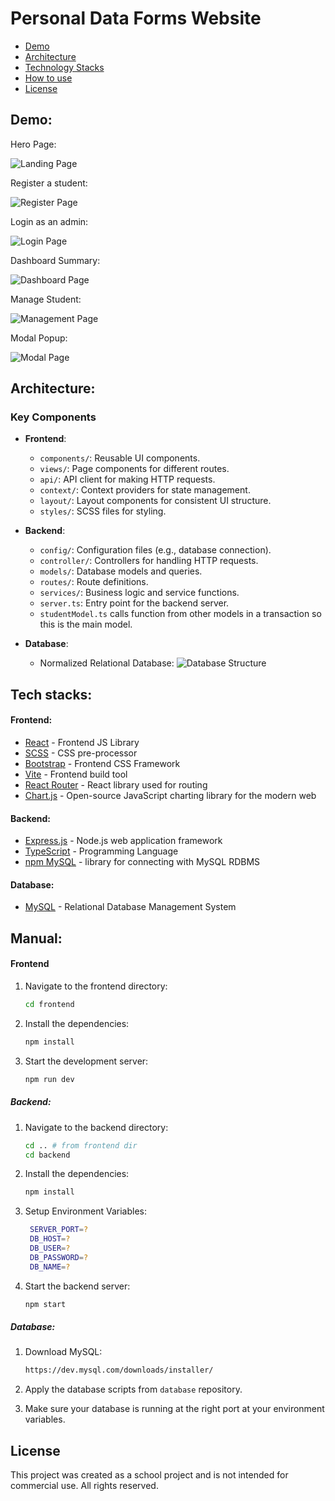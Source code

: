 # Personal Data Forms Website

- [Demo](#demo)
- [Architecture](#architecture)
- [Technology Stacks](#tech-stacks)
- [How to use](#manual)
- [License](#license)

## Demo:

Hero Page:

![Landing Page](./readme_img/datasystem-landing.png)

Register a student:

![Register Page](./readme_img/datasystem-form.png)

Login as an admin:

![Login Page](./readme_img/datasystem-login.png)

Dashboard Summary: 

![Dashboard Page](./readme_img/datasystem-dashboard.png)

Manage Student: 

![Management Page](./readme_img/datasystem-management.png)

Modal Popup: 

![Modal Page](./readme_img/datasystem-modal.png)

## Architecture:

### Key Components
- **Frontend**:
  - `components/`: Reusable UI components.
  - `views/`: Page components for different routes.
  - `api/`: API client for making HTTP requests.
  - `context/`: Context providers for state management.
  - `layout/`: Layout components for consistent UI structure.
  - `styles/`: SCSS files for styling.

- **Backend**:
  - `config/`: Configuration files (e.g., database connection).
  - `controller/`: Controllers for handling HTTP requests.
  - `models/`: Database models and queries.
  - `routes/`: Route definitions.
  - `services/`: Business logic and service functions.
  - `server.ts`: Entry point for the backend server.
  - `studentModel.ts` calls function from other models in a transaction so this is the main model.
- **Database**:
  - Normalized Relational Database:
  ![Database Structure](./readme_img/dataform-revengr.png)

## Tech stacks:

#### Frontend:

- [React](https://reactjs.org/) - Frontend JS Library
- [SCSS](https://sass-lang.com/) - CSS pre-processor
- [Bootstrap](https://getbootstrap.com/) - Frontend CSS Framework
- [Vite](https://vitejs.dev/) - Frontend build tool
- [React Router](https://reactrouter.com/) - React library used for routing
- [Chart.js](https://www.chartjs.org/) - Open-source JavaScript charting library for the modern web

#### Backend:

- [Express.js](https://expressjs.com/) - Node.js web application framework
- [TypeScript](https://www.typescriptlang.org/) - Programming Language
- [npm MySQL](https://www.npmjs.com/package/mysql) - library for connecting with MySQL RDBMS

#### Database:
- [MySQL](https://www.mysql.com/) - Relational Database Management System

## Manual:

#### Frontend
1. Navigate to the frontend directory:

   ```sh
   cd frontend
   ```
2. Install the dependencies:

   ```sh
   npm install
   ```
3. Start the development server:

   ```sh
   npm run dev
   ```
##### Backend:
1. Navigate to the backend directory:

   ```sh
   cd .. # from frontend dir
   cd backend
   ```
2. Install the dependencies:

   ```sh
   npm install
   ```
3. Setup Environment Variables:

   ```sh
    SERVER_PORT=?
    DB_HOST=?
    DB_USER=?
    DB_PASSWORD=?
    DB_NAME=?
   ```
4. Start the backend server:

   ```sh
   npm start
   ```

##### Database:
1. Download MySQL:

   ```sh
   https://dev.mysql.com/downloads/installer/
   ```
2. Apply the database scripts from `database` repository.

3. Make sure your database is running at the right port at your environment variables.


## License

This project was created as a school project and is not intended for commercial use. All rights reserved.
